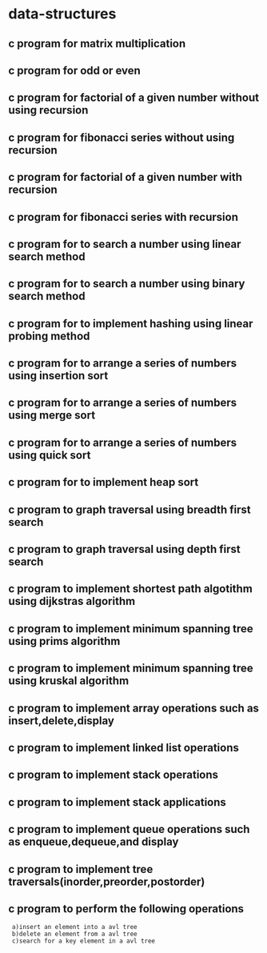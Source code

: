 # data-structures
## c program for matrix multiplication
## c program for odd or even
## c program for factorial of a given number without using recursion
## c program for fibonacci series without using recursion
## c program for factorial of a given number with recursion
## c program for fibonacci series with recursion
## c program for to search a number using linear search method
## c program for to search a number using binary search method
## c program for to implement hashing using linear probing method
## c program for to arrange a series of numbers using insertion sort
## c program for to arrange a series of numbers using merge sort
## c program for to arrange a series of numbers using quick sort
## c program for to implement heap sort
## c program to graph traversal using breadth first search
## c program to graph traversal using depth first search
## c program to implement shortest path algotithm using dijkstras algorithm
## c program to implement minimum spanning tree using prims algorithm
## c program to implement minimum spanning tree using kruskal algorithm
## c program to implement array operations such as insert,delete,display
## c program to implement linked list operations
## c program to implement stack operations
## c program to implement stack applications 
## c program to implement queue operations such as enqueue,dequeue,and display
## c program to implement tree traversals(inorder,preorder,postorder)
## c program to perform the following operations
     a)insert an element into a avl tree
     b)delete an element from a avl tree
     c)search for a key element in a avl tree
